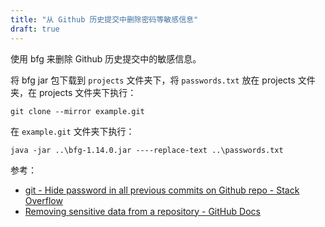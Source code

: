 ```yaml
---
title: "从 Github 历史提交中删除密码等敏感信息"
draft: true
---
```

使用 bfg 来删除 Github 历史提交中的敏感信息。

将 bfg jar 包下载到 `projects` 文件夹下，将 `passwords.txt` 放在 projects 文件夹，在 projects 文件夹下执行：

`git clone --mirror example.git`

在 `example.git` 文件夹下执行：

`java -jar ..\bfg-1.14.0.jar ----replace-text ..\passwords.txt`



参考：
- [git - Hide password in all previous commits on Github repo - Stack Overflow](https://stackoverflow.com/questions/48843026/hide-password-in-all-previous-commits-on-github-repo)
- [Removing sensitive data from a repository - GitHub Docs](https://docs.github.com/en/authentication/keeping-your-account-and-data-secure/removing-sensitive-data-from-a-repository)



